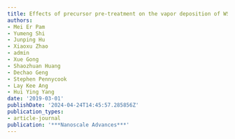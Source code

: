 ```yaml
---
title: Effects of precursor pre-treatment on the vapor deposition of WS_2 monolayers
authors:
- Mei Er Pam
- Yumeng Shi
- Junping Hu
- Xiaoxu Zhao
- admin
- Xue Gong
- Shaozhuan Huang
- Dechao Geng
- Stephen Pennycook
- Lay Kee Ang
- Hui Ying Yang
date: '2019-03-01'
publishDate: '2024-04-24T14:45:57.285856Z'
publication_types:
- article-journal
publication: '***Nanoscale Advances***'
---
```

